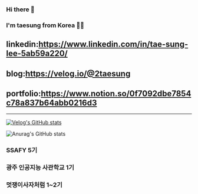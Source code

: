 ### Hi there 👋
### I'm taesung from Korea 👋👋

## linkedin:https://www.linkedin.com/in/tae-sung-lee-5ab59a220/
## blog:https://velog.io/@2taesung
## portfolio:https://www.notion.so/0f7092dbe7854c78a837b64abb0216d3

---------------------------------------------------------------------------------------------------------------------------------------

[![Velog's GitHub stats](https://velog-readme-stats.vercel.app/api?name=2taesung)](https://github.com/eungyeole/velog-readme-stats)

![Anurag's GitHub stats](https://github-readme-stats.vercel.app/api?username=2taesung&show_icons=true&theme=radical)
  

### SSAFY 5기
### 광주 인공지능 사관학교 1기
### 멋쟁이사자처럼 1~2기
